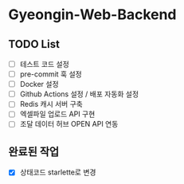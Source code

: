 # Gyeongin-Web-Backend

## TODO List

- [ ] 테스트 코드 설정
- [ ] pre-commit 훅 설정
- [ ] Docker 설정
- [ ] Github Actions 설정 / 배포 자동화 설정
- [ ] Redis 캐시 서버 구축
- [ ] 엑셀파일 업로드 API 구현
- [ ] 조달 데이터 허브 OPEN API 연동

## 완료된 작업

- [x] 상태코드 starlette로 변경
